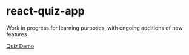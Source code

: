 # react-quiz-app 

Work in progress for learning purposes, with ongoing additions of new features.

[Quiz Demo](https://react-quiz-app-lyart-zeta.vercel.app/)
